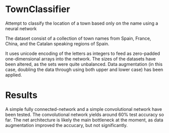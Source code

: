 # TownClassifier
Attempt to classify the location of a town based only on the name using a neural network 

The dataset consist of a collection of town names from Spain, France, China, and the Catalan speaking regions of Spain. 

It uses unicode encoding of the letters as integers to feed as zero-padded one-dimensional arrays into the network. The sizes of the datasets have been altered, as the sets were quite unbalanced. Data augmentation (in this case, doubling the data through using both upper and lower case) has been applied.

# Results

A simple fully connected-network and a simple convolutional network have been tested. The convolutional network yields around 60% test accuracy so far. The net architecture is likely the main bottleneck at the moment, as data augmentation improved the accucary, but not significantly.
